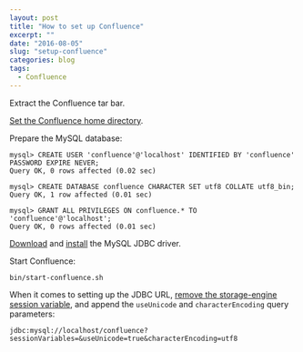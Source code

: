 ```yaml
---
layout: post
title: "How to set up Confluence"
excerpt: ""
date: "2016-08-05"
slug: "setup-confluence"
categories: blog
tags:
  - Confluence
---
```

Extract the Confluence tar bar.

[Set the Confluence home directory](https://confluence.atlassian.com/doc/confluence-home-and-other-important-directories-590259707.html).

Prepare the MySQL database:

```
mysql> CREATE USER 'confluence'@'localhost' IDENTIFIED BY 'confluence' PASSWORD EXPIRE NEVER;
Query OK, 0 rows affected (0.02 sec)

mysql> CREATE DATABASE confluence CHARACTER SET utf8 COLLATE utf8_bin;
Query OK, 1 row affected (0.01 sec)

mysql> GRANT ALL PRIVILEGES ON confluence.* TO 'confluence'@'localhost';
Query OK, 0 rows affected (0.01 sec)
```

[Download](http://dev.mysql.com/get/Downloads/MySQL-5.7/mysql-5.7.14-osx10.11-x86_64.tar) and [install](https://confluence.atlassian.com/doc/database-setup-for-mysql-128747.html#DatabaseSetupForMySQL-Step6.DownloadandinstalltheMySQLdatabasedriver) the MySQL JDBC driver.

Start Confluence:
```
bin/start-confluence.sh
```

When it comes to setting up the JDBC URL, [remove the storage-engine session variable](https://confluence.atlassian.com/confkb/confluence-fails-to-start-with-error-unknown-system-variable-storage_engine-using-mysql-5-7-x-789090576.html), and append the ```useUnicode``` and ```characterEncoding``` query parameters:

```
jdbc:mysql://localhost/confluence?sessionVariables=&useUnicode=true&characterEncoding=utf8
```
